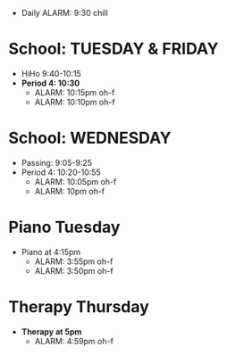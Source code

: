 - Daily ALARM: 9:30 chill
# School: TUESDAY & FRIDAY
- HiHo 9:40-10:15
- **Period 4: 10:30**
	- ALARM: 10:15pm oh-f
	- ALARM: 10:10pm oh-f
# School: WEDNESDAY
- Passing: 9:05-9:25
- Period 4: 10:20-10:55
	- ALARM: 10:05pm oh-f
	- ALARM: 10pm oh-f
# Piano Tuesday
- Piano at 4:15pm
	- ALARM: 3:55pm oh-f
	- ALARM: 3:50pm oh-f
# Therapy Thursday
- **Therapy at 5pm**
	- ALARM: 4:59pm oh-f
